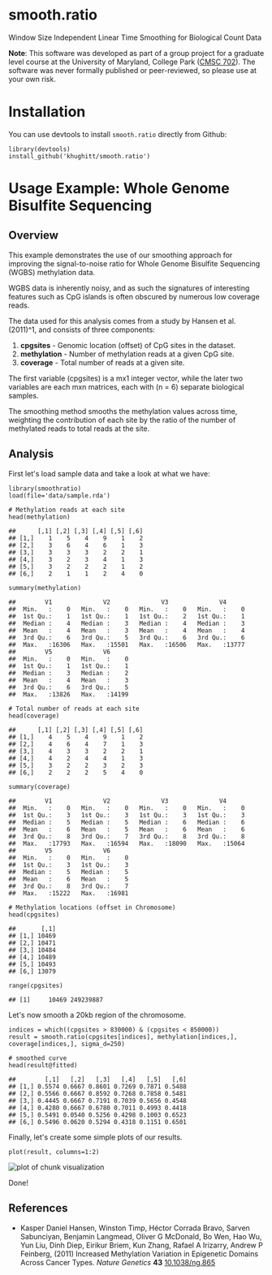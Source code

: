 smooth.ratio
============

Window Size Independent Linear Time Smoothing for Biological Count Data

**Note**: This software was developed as part of a group project for a graduate level course at the University of Maryland, College Park ([CMSC 702](http://cbcb.umd.edu/~hcorrada/CFG/)). The software was never formally published or peer-reviewed, so please use at your own risk.

Installation
============

You can use devtools to install `smooth.ratio` directly from Github:

``` {.r}
library(devtools)
install_github('khughitt/smooth.ratio')
```

Usage Example: Whole Genome Bisulfite Sequencing
================================================

Overview
--------

This example demonstrates the use of our smoothing approach for improving the signal-to-noise ratio for Whole Genome Bisulfite Sequencing (WGBS) methylation data.

WGBS data is inherently noisy, and as such the signatures of interesting features such as CpG islands is often obscured by numerous low coverage reads.

The data used for this analysis comes from a study by Hansen et al. (2011)\^1, and consists of three components:

1.  **cpgsites** - Genomic location (offset) of CpG sites in the dataset.
2.  **methylation** - Number of methylation reads at a given CpG site.
3.  **coverage** - Total number of reads at a given site.

The first variable (cpgsites) is a mx1 integer vector, while the later two variables are each mxn matrices, each with \(n = 6\) separate biological samples.

The smoothing method smooths the methylation values across time, weighting the contribution of each site by the ratio of the number of methylated reads to total reads at the site.

Analysis
--------

First let's load sample data and take a look at what we have:

``` {.r}
library(smoothratio)
load(file='data/sample.rda')

# Methylation reads at each site
head(methylation)
```

    ##      [,1] [,2] [,3] [,4] [,5] [,6]
    ## [1,]    1    5    4    9    1    2
    ## [2,]    3    6    4    6    1    3
    ## [3,]    3    3    3    2    2    1
    ## [4,]    3    2    3    4    1    3
    ## [5,]    3    2    2    2    1    2
    ## [6,]    2    1    1    2    4    0

``` {.r}
summary(methylation)
```

    ##        V1              V2              V3              V4       
    ##  Min.   :    0   Min.   :    0   Min.   :    0   Min.   :    0  
    ##  1st Qu.:    1   1st Qu.:    1   1st Qu.:    2   1st Qu.:    1  
    ##  Median :    4   Median :    3   Median :    4   Median :    3  
    ##  Mean   :    4   Mean   :    3   Mean   :    4   Mean   :    4  
    ##  3rd Qu.:    6   3rd Qu.:    5   3rd Qu.:    6   3rd Qu.:    6  
    ##  Max.   :16306   Max.   :15501   Max.   :16506   Max.   :13777  
    ##        V5              V6       
    ##  Min.   :    0   Min.   :    0  
    ##  1st Qu.:    1   1st Qu.:    1  
    ##  Median :    3   Median :    2  
    ##  Mean   :    4   Mean   :    3  
    ##  3rd Qu.:    6   3rd Qu.:    5  
    ##  Max.   :13826   Max.   :14199

``` {.r}
# Total number of reads at each site
head(coverage)
```

    ##      [,1] [,2] [,3] [,4] [,5] [,6]
    ## [1,]    4    5    4    9    1    2
    ## [2,]    4    6    4    7    1    3
    ## [3,]    4    3    3    2    2    1
    ## [4,]    4    2    4    4    1    3
    ## [5,]    3    2    2    3    2    3
    ## [6,]    2    2    2    5    4    0

``` {.r}
summary(coverage)
```

    ##        V1              V2              V3              V4       
    ##  Min.   :    0   Min.   :    0   Min.   :    0   Min.   :    0  
    ##  1st Qu.:    3   1st Qu.:    3   1st Qu.:    3   1st Qu.:    3  
    ##  Median :    5   Median :    5   Median :    6   Median :    6  
    ##  Mean   :    6   Mean   :    5   Mean   :    6   Mean   :    6  
    ##  3rd Qu.:    8   3rd Qu.:    7   3rd Qu.:    8   3rd Qu.:    8  
    ##  Max.   :17793   Max.   :16594   Max.   :18090   Max.   :15064  
    ##        V5              V6       
    ##  Min.   :    0   Min.   :    0  
    ##  1st Qu.:    3   1st Qu.:    3  
    ##  Median :    5   Median :    5  
    ##  Mean   :    6   Mean   :    5  
    ##  3rd Qu.:    8   3rd Qu.:    7  
    ##  Max.   :15222   Max.   :16981

``` {.r}
# Methylation locations (offset in Chromosome)
head(cpgsites)
```

    ##       [,1]
    ## [1,] 10469
    ## [2,] 10471
    ## [3,] 10484
    ## [4,] 10489
    ## [5,] 10493
    ## [6,] 13079

``` {.r}
range(cpgsites)
```

    ## [1]     10469 249239887

Let's now smooth a 20kb region of the chromosome.

``` {.r}
indices = which((cpgsites > 830000) & (cpgsites < 850000))
result = smooth.ratio(cpgsites[indices], methylation[indices,], coverage[indices,], sigma_d=250)

# smoothed curve
head(result@fitted)
```

    ##        [,1]   [,2]   [,3]   [,4]   [,5]   [,6]
    ## [1,] 0.5574 0.6667 0.8601 0.7269 0.7871 0.5488
    ## [2,] 0.5566 0.6667 0.8592 0.7268 0.7858 0.5481
    ## [3,] 0.4445 0.6667 0.7191 0.7039 0.5656 0.4548
    ## [4,] 0.4280 0.6667 0.6780 0.7011 0.4993 0.4418
    ## [5,] 0.5491 0.0540 0.5256 0.4298 0.1003 0.6523
    ## [6,] 0.5496 0.0620 0.5294 0.4318 0.1151 0.6501

Finally, let's create some simple plots of our results.

``` {.r}
plot(result, columns=1:2)
```

![plot of chunk
visualization](https://raw.githubusercontent.com/khughitt/smooth.ratio/master/README_files/figure-markdown_github/visualization.png)

Done!

References
----------

-   Kasper Daniel Hansen, Winston Timp, Héctor Corrada Bravo, Sarven Sabunciyan, Benjamin Langmead, Oliver G McDonald, Bo Wen, Hao Wu, Yun Liu, Dinh Diep, Eirikur Briem, Kun Zhang, Rafael A Irizarry, Andrew P Feinberg, (2011) Increased Methylation Variation in Epigenetic Domains Across Cancer Types. *Nature Genetics* **43** [10.1038/ng.865](http://dx.doi.org/10.1038/ng.865)
